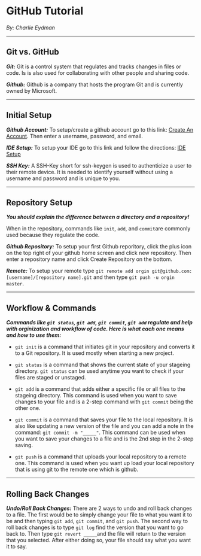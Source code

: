 # GitHub Tutorial

_By: Charlie Eydman_

---
## Git vs. GitHub

***Git:*** Git is a control system that regulates and tracks changes in files or code. Is is also used for collaborating with other people and sharing code.

***Github:*** Github is a company that hosts the program Git and is currently owned by Microsoft.

---
## Initial Setup
***Github Account:*** To setup/create a github account go to this link: [Create An Account](https://github.com/join?source=header-home). Then enter a username, password, and email.

***IDE Setup:*** To setup your IDE go to this link and follow the directions: [IDE Setup](https://github.com/hstatsep/ide50)

***SSH Key:*** A SSH-Key short for ssh-keygen is used to authenticize a user to their remote device. It is needed to identify yourself without using a username and password and is unique to you.

---
## Repository Setup

***You should explain the difference between a directory and a repository!***

When in the repository, commands like `init`, `add`, and `commit`are commonly used because they regulate the code.

***Github Repository:*** To setup your first Github reporitory, click the plus icon on the top right of your github home screen and click new repository. Then enter a repository name and click Create Repository on the bottom.

***Remote:*** To setup your remote type `git remote add orgin git@github.com:[username]/[repository name].git` and then type `git push -u orgin master`.

---
## Workflow & Commands

***Commands like `git status`, `git add`, `git commit`, `git add` regulate and help with orginization and workflow of code. Here is what each one means and how to use them:***

* `git init` is a command that initiates git in your repository and converts it to a Git repository. It is used mostly when starting a new project.

* `git status` is a command that shows the current state of your stageing directory. `git status` can be used anytime you want to check if your files are staged or unstaged.

* `git add` is a command that adds either a specific file or all files to the stageing directory. This command is used when you want to save changes to your file and is a 2-step command with `git commit` being the other one.

* `git commit` is a command that saves your file to the local repository. It is also like updating a new version of the file and you can add a note in the command: `git commit -m "_____"`. This command can be used when you want to save your changes to a file and is the 2nd step in the 2-step saving.

* `git push` is a command that uploads your local repository to a remote one. This command is used when you want up load your local repository that is using git to the remote one which is github.

---
## Rolling Back Changes

***Undo/Roll Back Changes:*** There are 2 ways to undo and roll back changes to a file. The first would be to simply change your file to what you want it to be and then typing `git add`, `git commit`, and `git push`. The second way to roll back changes is to type `git log` find the version that you want to go back to. Then type `git revert _____`and the file will return to the version that you selected. After either doing so, your file should say what you want it to say.